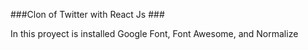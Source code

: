 ###Clon of Twitter with React Js ###


In this proyect is installed Google Font, Font Awesome, and Normalize
